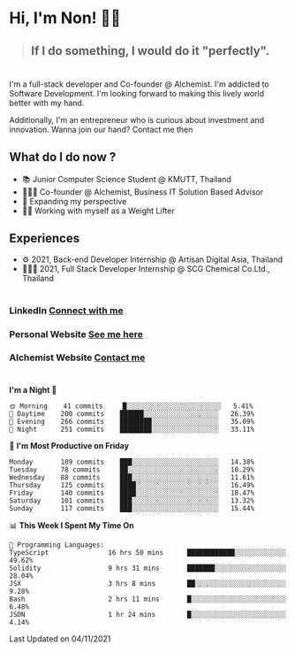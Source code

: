 # Hi, I'm Non! 🖐🏻

> ## If I do something, I would do it "perfectly".

#

I'm a full-stack developer and Co-founder @ Alchemist. I'm addicted to Software Development. I'm looking forward to making this lively world better with my hand.

Additionally, I'm an entrepreneur who is curious about investment and innovation. Wanna join our hand? Contact me then

## What do I do now ?

- 📚 Junior Computer Science Student @ KMUTT, Thailand
- 🧑🏻‍💻 Co-founder @ Alchemist, Business IT Solution Based Advisor
- 🌈 Expanding my perspective
- 🏋🏻 Working with myself as a Weight Lifter

## Experiences

- ⚙️ 2021, Back-end Developer Internship @ Artisan Digital Asia, Thailand
- 🧑🏻‍💻 2021, Full Stack Developer Internship @ SCG Chemical Co.Ltd., Thailand

#

### LinkedIn [Connect with me](https://www.linkedin.com/in/non-nontra/)

### Personal Website [See me here](https://nonnontra.com/)

### Alchemist Website [Contact me](https://alchemist-softwarehouse.co/)

#

<!--START_SECTION:waka-->
**I'm a Night 🦉** 

```text
🌞 Morning    41 commits     █░░░░░░░░░░░░░░░░░░░░░░░░   5.41% 
🌆 Daytime    200 commits    ██████░░░░░░░░░░░░░░░░░░░   26.39% 
🌃 Evening    266 commits    ████████░░░░░░░░░░░░░░░░░   35.09% 
🌙 Night      251 commits    ████████░░░░░░░░░░░░░░░░░   33.11%

```
📅 **I'm Most Productive on Friday** 

```text
Monday       109 commits    ███░░░░░░░░░░░░░░░░░░░░░░   14.38% 
Tuesday      78 commits     ██░░░░░░░░░░░░░░░░░░░░░░░   10.29% 
Wednesday    88 commits     ███░░░░░░░░░░░░░░░░░░░░░░   11.61% 
Thursday     125 commits    ████░░░░░░░░░░░░░░░░░░░░░   16.49% 
Friday       140 commits    ████░░░░░░░░░░░░░░░░░░░░░   18.47% 
Saturday     101 commits    ███░░░░░░░░░░░░░░░░░░░░░░   13.32% 
Sunday       117 commits    ███░░░░░░░░░░░░░░░░░░░░░░   15.44%

```


📊 **This Week I Spent My Time On** 

```text
💬 Programming Languages: 
TypeScript               16 hrs 50 mins      ████████████░░░░░░░░░░░░░   49.62% 
Solidity                 9 hrs 31 mins       ███████░░░░░░░░░░░░░░░░░░   28.04% 
JSX                      3 hrs 8 mins        ██░░░░░░░░░░░░░░░░░░░░░░░   9.28% 
Bash                     2 hrs 11 mins       █░░░░░░░░░░░░░░░░░░░░░░░░   6.48% 
JSON                     1 hr 24 mins        █░░░░░░░░░░░░░░░░░░░░░░░░   4.14%

```


 Last Updated on 04/11/2021
<!--END_SECTION:waka-->
